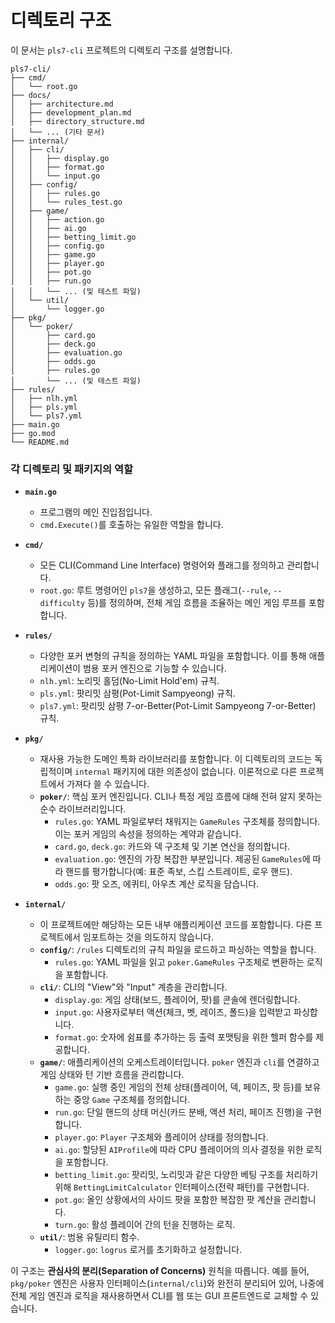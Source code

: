 # 디렉토리 구조

이 문서는 `pls7-cli` 프로젝트의 디렉토리 구조를 설명합니다.

```
pls7-cli/
├── cmd/
│   └── root.go
├── docs/
│   ├── architecture.md
│   ├── development_plan.md
│   ├── directory_structure.md
│   └── ... (기타 문서)
├── internal/
│   ├── cli/
│   │   ├── display.go
│   │   ├── format.go
│   │   └── input.go
│   ├── config/
│   │   ├── rules.go
│   │   └── rules_test.go
│   ├── game/
│   │   ├── action.go
│   │   ├── ai.go
│   │   ├── betting_limit.go
│   │   ├── config.go
│   │   ├── game.go
│   │   ├── player.go
│   │   ├── pot.go
│   │   ├── run.go
│   │   └── ... (및 테스트 파일)
│   └── util/
│       └── logger.go
├── pkg/
│   └── poker/
│       ├── card.go
│       ├── deck.go
│       ├── evaluation.go
│       ├── odds.go
│       ├── rules.go
│       └── ... (및 테스트 파일)
├── rules/
│   ├── nlh.yml
│   ├── pls.yml
│   └── pls7.yml
├── main.go
├── go.mod
└── README.md
```

### 각 디렉토리 및 패키지의 역할

*   **`main.go`**
    *   프로그램의 메인 진입점입니다.
    *   `cmd.Execute()`를 호출하는 유일한 역할을 합니다.

*   **`cmd/`**
    *   모든 CLI(Command Line Interface) 명령어와 플래그를 정의하고 관리합니다.
    *   `root.go`: 루트 명령어인 `pls7`을 생성하고, 모든 플래그(`--rule`, `--difficulty` 등)를 정의하며, 전체 게임 흐름을 조율하는 메인 게임 루프를 포함합니다.

*   **`rules/`**
    *   다양한 포커 변형의 규칙을 정의하는 YAML 파일을 포함합니다. 이를 통해 애플리케이션이 범용 포커 엔진으로 기능할 수 있습니다.
    *   `nlh.yml`: 노리밋 홀덤(No-Limit Hold'em) 규칙.
    *   `pls.yml`: 팟리밋 삼평(Pot-Limit Sampyeong) 규칙.
    *   `pls7.yml`: 팟리밋 삼평 7-or-Better(Pot-Limit Sampyeong 7-or-Better) 규칙.

*   **`pkg/`**
    *   재사용 가능한 도메인 특화 라이브러리를 포함합니다. 이 디렉토리의 코드는 독립적이며 `internal` 패키지에 대한 의존성이 없습니다. 이론적으로 다른 프로젝트에서 가져다 쓸 수 있습니다.
    *   **`poker/`**: 핵심 포커 엔진입니다. CLI나 특정 게임 흐름에 대해 전혀 알지 못하는 순수 라이브러리입니다.
        *   `rules.go`: YAML 파일로부터 채워지는 `GameRules` 구조체를 정의합니다. 이는 포커 게임의 속성을 정의하는 계약과 같습니다.
        *   `card.go`, `deck.go`: 카드와 덱 구조체 및 기본 연산을 정의합니다.
        *   `evaluation.go`: 엔진의 가장 복잡한 부분입니다. 제공된 `GameRules`에 따라 핸드를 평가합니다(예: 표준 족보, 스킵 스트레이트, 로우 핸드).
        *   `odds.go`: 팟 오즈, 에퀴티, 아우츠 계산 로직을 담습니다.

*   **`internal/`**
    *   이 프로젝트에만 해당하는 모든 내부 애플리케이션 코드를 포함합니다. 다른 프로젝트에서 임포트하는 것을 의도하지 않습니다.
    *   **`config/`**: `/rules` 디렉토리의 규칙 파일을 로드하고 파싱하는 역할을 합니다.
        *   `rules.go`: YAML 파일을 읽고 `poker.GameRules` 구조체로 변환하는 로직을 포함합니다.
    *   **`cli/`**: CLI의 "View"와 "Input" 계층을 관리합니다.
        *   `display.go`: 게임 상태(보드, 플레이어, 팟)를 콘솔에 렌더링합니다.
        *   `input.go`: 사용자로부터 액션(체크, 벳, 레이즈, 폴드)을 입력받고 파싱합니다.
        *   `format.go`: 숫자에 쉼표를 추가하는 등 출력 포맷팅을 위한 헬퍼 함수를 제공합니다.
    *   **`game/`**: 애플리케이션의 오케스트레이터입니다. `poker` 엔진과 `cli`를 연결하고 게임 상태와 턴 기반 흐름을 관리합니다.
        *   `game.go`: 실행 중인 게임의 전체 상태(플레이어, 덱, 페이즈, 팟 등)를 보유하는 중앙 `Game` 구조체를 정의합니다.
        *   `run.go`: 단일 핸드의 상태 머신(카드 분배, 액션 처리, 페이즈 진행)을 구현합니다.
        *   `player.go`: `Player` 구조체와 플레이어 상태를 정의합니다.
        *   `ai.go`: 할당된 `AIProfile`에 따라 CPU 플레이어의 의사 결정을 위한 로직을 포함합니다.
        *   `betting_limit.go`: 팟리밋, 노리밋과 같은 다양한 베팅 구조를 처리하기 위해 `BettingLimitCalculator` 인터페이스(전략 패턴)를 구현합니다.
        *   `pot.go`: 올인 상황에서의 사이드 팟을 포함한 복잡한 팟 계산을 관리합니다.
        *   `turn.go`: 활성 플레이어 간의 턴을 진행하는 로직.
    *   **`util/`**: 범용 유틸리티 함수.
        *   `logger.go`: `logrus` 로거를 초기화하고 설정합니다.

이 구조는 **관심사의 분리(Separation of Concerns)** 원칙을 따릅니다. 예를 들어, `pkg/poker` 엔진은 사용자 인터페이스(`internal/cli`)와 완전히 분리되어 있어, 나중에 전체 게임 엔진과 로직을 재사용하면서 CLI를 웹 또는 GUI 프론트엔드로 교체할 수 있습니다.
